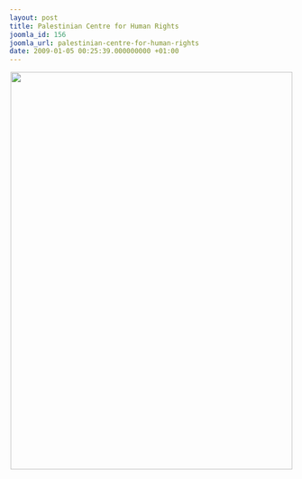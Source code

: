 ```yaml
---
layout: post
title: Palestinian Centre for Human Rights
joomla_id: 156
joomla_url: palestinian-centre-for-human-rights
date: 2009-01-05 00:25:39.000000000 +01:00
---
```

<div style="text-align: center"><img src="../uploads/image_gallery/invitationpchr500.jpg" border="0" width="500" height="705" /></div>
